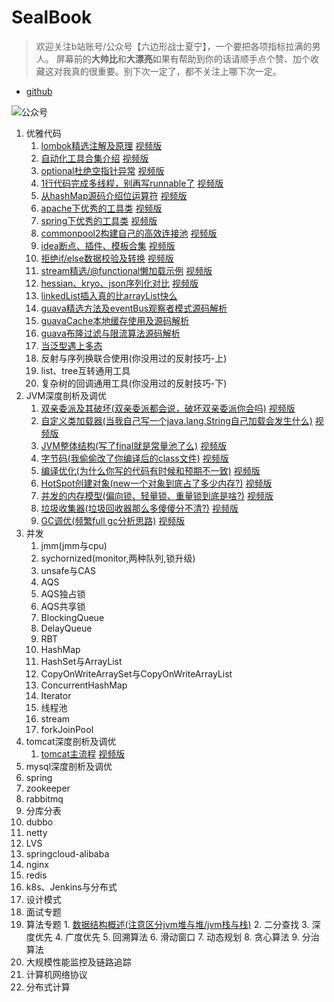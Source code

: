 # SealBook

> 欢迎关注b站账号/公众号【六边形战士夏宁】，一个要把各项指标拉满的男人。
屏幕前的**大帅比**和**大漂亮**如果有帮助到你的话请顺手点个赞、加个收藏这对我真的很重要。别下次一定了，都不关注上哪下次一定。
* [github](https://github.com/edanlx/SealBook)

![公众号](http://seal_li.gitee.io/sealbook/pic/wechat.jpg)

  1. 优雅代码
        1. [lombok精选注解及原理](https://github.com/edanlx/TechingCode/tree/master/demoGrace/src/main/java/com/example/demo/lesson/grace/01graceCode/01lombok.md)  [视频版](https://www.bilibili.com/video/BV13m4y1Q7GD/)
        2. [自动化工具合集介绍](https://github.com/edanlx/TechingCode/tree/master/demoGrace/src/main/java/com/example/demo/lesson/grace/01graceCode/02junit.md)  [视频版](https://www.bilibili.com/video/BV1Bq4y1174Q/)
        3. [optional杜绝空指针异常](https://github.com/edanlx/TechingCode/tree/master/demoGrace/src/main/java/com/example/demo/lesson/grace/01graceCode/03optional.md)  [视频版](https://www.bilibili.com/video/BV1oy4y1r7r1/)
        4. [1行代码完成多线程，别再写runnable了](https://github.com/edanlx/TechingCode/tree/master/demoGrace/src/main/java/com/example/demo/lesson/grace/01graceCode/04thread.md)  [视频版](https://www.bilibili.com/video/BV1jr4y1w7SH/)
        5. [从hashMap源码介绍位运算符](https://github.com/edanlx/TechingCode/tree/master/demoGrace/src/main/java/com/example/demo/lesson/grace/01graceCode/05symbol.md)  [视频版](https://www.bilibili.com/video/BV1HL411V7ba/)
        6. [apache下优秀的工具类](https://github.com/edanlx/TechingCode/tree/master/demoGrace/src/main/java/com/example/demo/lesson/grace/01graceCode/06apacheUtils.md)  [视频版](https://www.bilibili.com/video/BV1XR4y1u7FC/)
        7. [spring下优秀的工具类](https://github.com/edanlx/TechingCode/tree/master/demoGrace/src/main/java/com/example/demo/lesson/grace/01graceCode/07springUtils.md)  [视频版](https://www.bilibili.com/video/BV1ia411z7rw/)
        8. [commonpool2构建自己的高效连接池](https://github.com/edanlx/TechingCode/tree/master/demoGrace/src/main/java/com/example/demo/lesson/grace/01graceCode/08commonPool.md)  [视频版](https://www.bilibili.com/video/BV1hP4y1E7jB)
        9. [idea断点、插件、模板合集](https://github.com/edanlx/TechingCode/tree/master/demoGrace/src/main/java/com/example/demo/lesson/grace/01graceCode/09idea.md)  [视频版](https://www.bilibili.com/video/BV1pY41187rm)
        10. [拒绝if/else数据校验及转换](https://github.com/edanlx/TechingCode/tree/master/demoGrace/src/main/java/com/example/demo/lesson/grace/01graceCode/10front.md)  [视频版](https://www.bilibili.com/video/BV1TT4y117r3)
        11. [stream精选/@functional懒加载示例](https://github.com/edanlx/TechingCode/tree/master/demoGrace/src/main/java/com/example/demo/lesson/grace/01graceCode/11stream.md)  [视频版](https://www.bilibili.com/video/BV1pT4y1m7vo)
        12. [hessian、kryo、json序列化对比](https://github.com/edanlx/TechingCode/tree/master/demoGrace/src/main/java/com/example/demo/lesson/grace/01graceCode/12serialize.md)  [视频版](https://www.bilibili.com/video/BV11u41127bF)
        13. [linkedList插入真的比arrayList快么](https://github.com/edanlx/TechingCode/tree/master/demoGrace/src/main/java/com/example/demo/lesson/grace/01graceCode/13listSpeed.md)
        14. [guava精选方法及eventBus观察者模式源码解析](https://github.com/edanlx/TechingCode/tree/master/demoGrace/src/main/java/com/example/demo/lesson/grace/01graceCode/14guava.md)
        15. [guavaCache本地缓存使用及源码解析](https://github.com/edanlx/TechingCode/tree/master/demoGrace/src/main/java/com/example/demo/lesson/grace/01graceCode/15localeCache.md)
        16. [guava布隆过滤与限流算法源码解析](https://github.com/edanlx/TechingCode/tree/master/demoGrace/src/main/java/com/example/demo/lesson/grace/01graceCode/16bloomAndRate.md)
        17. [当泛型遇上多态](https://github.com/edanlx/TechingCode/tree/master/demoGrace/src/main/java/com/example/demo/lesson/grace/01graceCode/17generic.md)
        18. 反射与序列换联合使用(你没用过的反射技巧-上)
        19. list、tree互转通用工具
        20. 复杂树的回调通用工具(你没用过的反射技巧-下)
  2. JVM深度剖析及调优
        1. [双亲委派及其破坏(双亲委派都会说，破坏双亲委派你会吗)](https://github.com/edanlx/TechingCode/tree/master/demoGrace/src/main/java/com/example/demo/lesson/grace/02jvm/01classloader.md)  [视频版](https://www.bilibili.com/video/BV1Sz4y1f7FB/)
        2. [自定义类加载器(当我自己写一个java.lang.String自己加载会发生什么)](https://github.com/edanlx/TechingCode/tree/master/demoGrace/src/main/java/com/example/demo/lesson/grace/02jvm/02myclassLoader.md)  [视频版](https://www.bilibili.com/video/BV1Y54y1274Y/)
        3. [JVM整体结构(写了final就是常量池了么)](https://github.com/edanlx/TechingCode/tree/master/demoGrace/src/main/java/com/example/demo/lesson/grace/02jvm/03jv.md)  [视频版](https://www.bilibili.com/video/BV1LZ4y1N75R)
        4. [字节码(我偷偷改了你编译后的class文件)](https://github.com/edanlx/TechingCode/tree/master/demoGrace/src/main/java/com/example/demo/lesson/grace/02jvm/04clazz.md)  [视频版](https://www.bilibili.com/video/BV1454y1r7mf/)
        5. [编译优化(为什么你写的代码有时候和预期不一致)](https://github.com/edanlx/TechingCode/tree/master/demoGrace/src/main/java/com/example/demo/lesson/grace/02jvm/05compile.md)  [视频版](https://www.bilibili.com/video/BV11i4y1L7BX/)
        6. [HotSpot创建对象(new一个对象到底占了多少内存?)](https://github.com/edanlx/TechingCode/tree/master/demoGrace/src/main/java/com/example/demo/lesson/grace/02jvm/06HotSpotAndObject.md) [视频版](https://www.bilibili.com/video/BV1A54y1k7UW/)
        7. [并发的内存模型(偏向锁、轻量锁、重量锁到底是啥?)](https://github.com/edanlx/TechingCode/tree/master/demoGrace/src/main/java/com/example/demo/lesson/grace/02jvm/07concurrence.md)  [视频版](https://www.bilibili.com/video/BV1LV411a7u7/)
        8. [垃圾收集器(垃圾回收器那么多傻傻分不清?)](https://github.com/edanlx/TechingCode/tree/master/demoGrace/src/main/java/com/example/demo/lesson/grace/02jvm/08gcCollector.md)  [视频版](https://www.bilibili.com/video/BV1S5411V74U/)
        9. [GC调优(频繁full gc分析思路)](https://github.com/edanlx/TechingCode/tree/master/demoGrace/src/main/java/com/example/demo/lesson/grace/02jvm/09gc.md) [视频版](https://www.bilibili.com/video/BV1Ey4y167HQ/)
  3. 并发
        1. jmm(jmm与cpu)
        2. sychornized(monitor,两种队列,锁升级)
        3. unsafe与CAS
        4. AQS
        5. AQS独占锁
        6. AQS共享锁
        7. BlockingQueue
        8. DelayQueue
        9. RBT
        10. HashMap
        11. HashSet与ArrayList
        12. CopyOnWriteArraySet与CopyOnWriteArrayList
        13. ConcurrentHashMap
        14. Iterator
        15. 线程池
        16. stream
        17. forkJoinPool
  4. tomcat深度剖析及调优
        1. [tomcat主流程](https://github.com/edanlx/TechingCode/tree/master/demoGrace/src/main/java/com/example/demo/lesson/grace/04tomcat/01bootstrap.md)  [视频版](https://www.bilibili.com/video/BV1GK41137LQ/)
   5. mysql深度剖析及调优
   6. spring
   7. zookeeper
   8. rabbitmq
   9. 分库分表
   10. dubbo
   11. netty
   12. LVS
   13. springcloud-alibaba
   14. nginx
   15. redis
   16. k8s、Jenkins与分布式
   17. 设计模式
   18. 面试专题
  19. 算法专题
            1. [数据结构概述(注意区分jvm堆与堆/jvm栈与栈)](https://github.com/edanlx/TechingCode/tree/master/demoGrace/src/main/java/com/example/demo/lesson/grace/arithmetic/structure.md)
            2. 二分查找
            3. 深度优先
            4. 广度优先
            5. 回溯算法
            6. 滑动窗口
            7. 动态规划
            8. 贪心算法
            9. 分治算法
  20. 大规模性能监控及链路追踪
  21. 计算机网络协议
  22. 分布式计算    